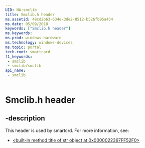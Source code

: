 ```yaml
---
UID: NA:smclib
title: Smclib.h header
ms.assetid: 48cd2b63-634e-3de2-8512-b526fb95a434
ms.date: 05/09/2018
keywords: ["Smclib.h header"]
ms.keywords: 
ms.prod: windows-hardware
ms.technology: windows-devices
ms.topic: portal
tech.root: smartcard
f1_keywords:
 - smclib
 - smclib/smclib
api_name:
 - smclib
---
```


# Smclib.h header


## -description

This header is used by smartcrd. For more information, see:

- [<built-in method title of str object at 0x0000022367FF52F0>](../_smartcrd/index.md)

